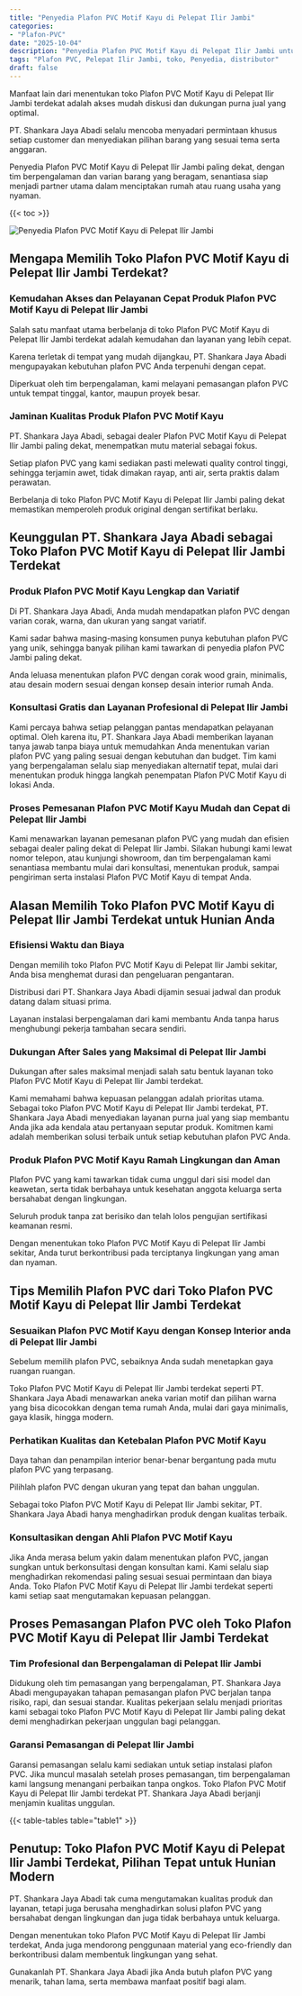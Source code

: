 ```yaml
---
title: "Penyedia Plafon PVC Motif Kayu di Pelepat Ilir Jambi"
categories: 
- "Plafon-PVC"
date: "2025-10-04"
description: "Penyedia Plafon PVC Motif Kayu di Pelepat Ilir Jambi untuk hunian, perkantoran, dan ritel. Plafon terbaik, beragam motif, warna elegan, beserta servis instalasi dikerjakan oleh teknisi profesional dan kepastian resmi!|Layanan penyediaan Plafon PVC Motif Kayu di Pelepat Ilir Jambi bagi kebutuhan tempat tinggal, perkantoran, atau ritel, dengan material unggulan dan pemasangan oleh tenaga ahli ahli dan garansi resmi.|Pilihan Plafon PVC Motif Kayu di Pelepat Ilir Jambi yang andal untuk hunian, kantor, dan gerai, bersama material unggulan dan pemasangan oleh teknisi berpengalaman serta jaminan resmi.|Distribusi Plafon PVC Motif Kayu di Pelepat Ilir Jambi untuk rumah, kantor, serta gerai, beserta material unggulan dan instalasi ditangani oleh teknisi profesional, disertai dengan kepastian resmi.}"
tags: "Plafon PVC, Pelepat Ilir Jambi, toko, Penyedia, distributor"
draft: false
---
```


Manfaat lain dari menentukan toko Plafon PVC Motif Kayu di Pelepat Ilir Jambi terdekat adalah akses mudah diskusi dan dukungan purna jual yang optimal.

PT. Shankara Jaya Abadi selalu mencoba menyadari permintaan khusus setiap customer dan menyediakan pilihan barang yang sesuai tema serta anggaran.

Penyedia Plafon PVC Motif Kayu di Pelepat Ilir Jambi paling dekat, dengan tim berpengalaman dan varian barang yang beragam, senantiasa siap menjadi partner utama dalam menciptakan rumah atau ruang usaha yang nyaman.

{{< toc >}}

![Penyedia Plafon PVC Motif Kayu di Pelepat Ilir Jambi](/images/Plafon-PVC/Penyedia-Plafon-PVC-Motif-Kayu-di-Pelepat-Ilir-Jambi.png)


## Mengapa Memilih Toko Plafon PVC Motif Kayu di Pelepat Ilir Jambi Terdekat?

### Kemudahan Akses dan Pelayanan Cepat Produk Plafon PVC Motif Kayu di Pelepat Ilir Jambi

Salah satu manfaat utama berbelanja di toko Plafon PVC Motif Kayu di Pelepat Ilir Jambi terdekat adalah kemudahan dan layanan yang lebih cepat.

Karena terletak di tempat yang mudah dijangkau, PT. Shankara Jaya Abadi mengupayakan kebutuhan plafon PVC Anda terpenuhi dengan cepat.

Diperkuat oleh tim berpengalaman, kami melayani pemasangan plafon PVC untuk tempat tinggal, kantor, maupun proyek besar.

### Jaminan Kualitas Produk Plafon PVC Motif Kayu

PT. Shankara Jaya Abadi, sebagai dealer Plafon PVC Motif Kayu di Pelepat Ilir Jambi paling dekat, menempatkan mutu material sebagai fokus.

Setiap plafon PVC yang kami sediakan pasti melewati quality control tinggi, sehingga terjamin awet, tidak dimakan rayap, anti air, serta praktis dalam perawatan.

Berbelanja di toko Plafon PVC Motif Kayu di Pelepat Ilir Jambi paling dekat memastikan memperoleh produk original dengan sertifikat berlaku.

## Keunggulan PT. Shankara Jaya Abadi sebagai Toko Plafon PVC Motif Kayu di Pelepat Ilir Jambi Terdekat

### Produk Plafon PVC Motif Kayu Lengkap dan Variatif

Di PT. Shankara Jaya Abadi, Anda mudah mendapatkan plafon PVC dengan varian corak, warna, dan ukuran yang sangat variatif.

Kami sadar bahwa masing-masing konsumen punya kebutuhan plafon PVC yang unik, sehingga banyak pilihan kami tawarkan di penyedia plafon PVC Jambi paling dekat.

Anda leluasa menentukan plafon PVC dengan corak wood grain, minimalis, atau desain modern sesuai dengan konsep desain interior rumah Anda.

### Konsultasi Gratis dan Layanan Profesional di Pelepat Ilir Jambi

Kami percaya bahwa setiap pelanggan pantas mendapatkan pelayanan optimal. Oleh karena itu, PT. Shankara Jaya Abadi memberikan layanan tanya jawab tanpa biaya untuk memudahkan Anda menentukan varian plafon PVC yang paling sesuai dengan kebutuhan dan budget. Tim kami yang berpengalaman selalu siap menyediakan alternatif tepat, mulai dari menentukan produk hingga langkah penempatan Plafon PVC Motif Kayu di lokasi Anda.

### Proses Pemesanan Plafon PVC Motif Kayu Mudah dan Cepat di Pelepat Ilir Jambi

Kami menawarkan layanan pemesanan plafon PVC yang mudah dan efisien sebagai dealer paling dekat di Pelepat Ilir Jambi. Silakan hubungi kami lewat nomor telepon, atau kunjungi showroom, dan tim berpengalaman kami senantiasa membantu mulai dari konsultasi, menentukan produk, sampai pengiriman serta instalasi Plafon PVC Motif Kayu di tempat Anda.

## Alasan Memilih Toko Plafon PVC Motif Kayu di Pelepat Ilir Jambi Terdekat untuk Hunian Anda

### Efisiensi Waktu dan Biaya

Dengan memilih toko Plafon PVC Motif Kayu di Pelepat Ilir Jambi sekitar, Anda bisa menghemat durasi dan pengeluaran pengantaran.

Distribusi dari PT. Shankara Jaya Abadi dijamin sesuai jadwal dan produk datang dalam situasi prima.

Layanan instalasi berpengalaman dari kami membantu Anda tanpa harus menghubungi pekerja tambahan secara sendiri.

### Dukungan After Sales yang Maksimal di Pelepat Ilir Jambi

Dukungan after sales maksimal menjadi salah satu bentuk layanan toko Plafon PVC Motif Kayu di Pelepat Ilir Jambi terdekat.

Kami memahami bahwa kepuasan pelanggan adalah prioritas utama. Sebagai toko Plafon PVC Motif Kayu di Pelepat Ilir Jambi terdekat, PT. Shankara Jaya Abadi menyediakan layanan purna jual yang siap membantu Anda jika ada kendala atau pertanyaan seputar produk. Komitmen kami adalah memberikan solusi terbaik untuk setiap kebutuhan plafon PVC Anda.

### Produk Plafon PVC Motif Kayu Ramah Lingkungan dan Aman

Plafon PVC yang kami tawarkan tidak cuma unggul dari sisi model dan keawetan, serta tidak berbahaya untuk kesehatan anggota keluarga serta bersahabat dengan lingkungan.

Seluruh produk tanpa zat berisiko dan telah lolos pengujian sertifikasi keamanan resmi.

Dengan menentukan toko Plafon PVC Motif Kayu di Pelepat Ilir Jambi sekitar, Anda turut berkontribusi pada terciptanya lingkungan yang aman dan nyaman.

## Tips Memilih Plafon PVC dari Toko Plafon PVC Motif Kayu di Pelepat Ilir Jambi Terdekat

### Sesuaikan Plafon PVC Motif Kayu dengan Konsep Interior anda di Pelepat Ilir Jambi

Sebelum memilih plafon PVC, sebaiknya Anda sudah menetapkan gaya ruangan ruangan.

Toko Plafon PVC Motif Kayu di Pelepat Ilir Jambi terdekat seperti PT. Shankara Jaya Abadi menawarkan aneka varian motif dan pilihan warna yang bisa dicocokkan dengan tema rumah Anda, mulai dari gaya minimalis, gaya klasik, hingga modern.

### Perhatikan Kualitas dan Ketebalan Plafon PVC Motif Kayu

Daya tahan dan penampilan interior benar-benar bergantung pada mutu plafon PVC yang terpasang.

Pilihlah plafon PVC dengan ukuran yang tepat dan bahan unggulan.

Sebagai toko Plafon PVC Motif Kayu di Pelepat Ilir Jambi sekitar, PT. Shankara Jaya Abadi hanya menghadirkan produk dengan kualitas terbaik.

### Konsultasikan dengan Ahli Plafon PVC Motif Kayu

Jika Anda merasa belum yakin dalam menentukan plafon PVC, jangan sungkan untuk berkonsultasi dengan konsultan kami. Kami selalu siap menghadirkan rekomendasi paling sesuai sesuai permintaan dan biaya Anda. Toko Plafon PVC Motif Kayu di Pelepat Ilir Jambi terdekat seperti kami setiap saat mengutamakan kepuasan pelanggan.

## Proses Pemasangan Plafon PVC oleh Toko Plafon PVC Motif Kayu di Pelepat Ilir Jambi Terdekat

### Tim Profesional dan Berpengalaman di Pelepat Ilir Jambi

Didukung oleh tim pemasangan yang berpengalaman, PT. Shankara Jaya Abadi mengupayakan tahapan pemasangan plafon PVC berjalan tanpa risiko, rapi, dan sesuai standar. Kualitas pekerjaan selalu menjadi prioritas kami sebagai toko Plafon PVC Motif Kayu di Pelepat Ilir Jambi paling dekat demi menghadirkan pekerjaan unggulan bagi pelanggan.

### Garansi Pemasangan di Pelepat Ilir Jambi

Garansi pemasangan selalu kami sediakan untuk setiap instalasi plafon PVC. Jika muncul masalah setelah proses pemasangan, tim berpengalaman kami langsung menangani perbaikan tanpa ongkos. Toko Plafon PVC Motif Kayu di Pelepat Ilir Jambi terdekat PT. Shankara Jaya Abadi berjanji menjamin kualitas unggulan.

{{< table-tables table="table1" >}}

## Penutup: Toko Plafon PVC Motif Kayu di Pelepat Ilir Jambi Terdekat, Pilihan Tepat untuk Hunian Modern

PT. Shankara Jaya Abadi tak cuma mengutamakan kualitas produk dan layanan, tetapi juga berusaha menghadirkan solusi plafon PVC yang bersahabat dengan lingkungan dan juga tidak berbahaya untuk keluarga.

Dengan menentukan toko Plafon PVC Motif Kayu di Pelepat Ilir Jambi terdekat, Anda juga mendorong penggunaan material yang eco-friendly dan berkontribusi dalam membentuk lingkungan yang sehat.

Gunakanlah PT. Shankara Jaya Abadi jika Anda butuh plafon PVC yang menarik, tahan lama, serta membawa manfaat positif bagi alam.